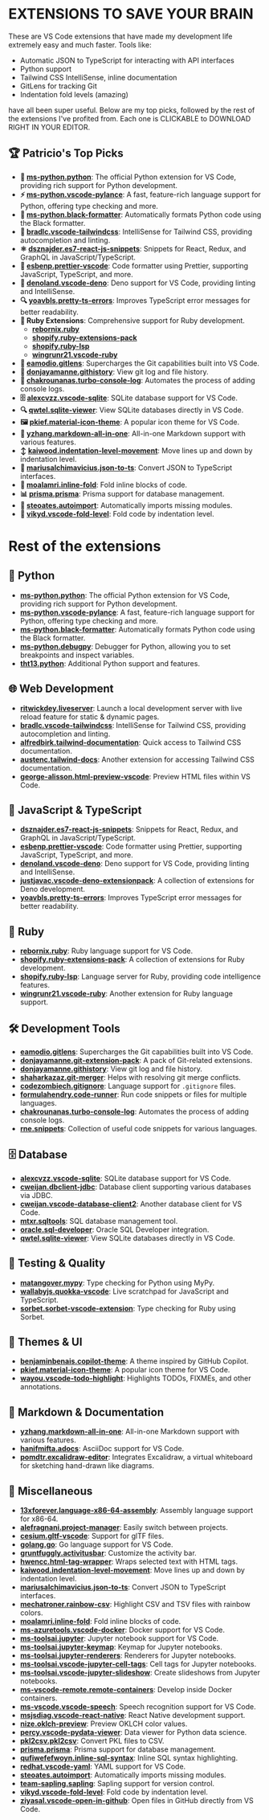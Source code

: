 # EXTENSIONS TO SAVE YOUR BRAIN

These are VS Code extensions that have made my development life extremely easy and much faster. Tools like:
 - Automatic JSON to TypeScript for interacting with API interfaces
 - Python support
 - Tailwind CSS IntelliSense, inline documentation
 - GitLens for tracking Git
 - Indentation fold levels (amazing)

have all been super useful. Below are my top picks, followed by the rest of the extensions I've profited from. Each one is CLICKABLE to DOWNLOAD RIGHT IN YOUR EDITOR.

## 🏆 Patricio's Top Picks
- **🐍 [ms-python.python](vscode:extension/ms-python.python)**: The official Python extension for VS Code, providing rich support for Python development.
- **⚡ [ms-python.vscode-pylance](vscode:extension/ms-python.vscode-pylance)**: A fast, feature-rich language support for Python, offering type checking and more.
- **🖤 [ms-python.black-formatter](vscode:extension/ms-python.black-formatter)**: Automatically formats Python code using the Black formatter.
- **🌈 [bradlc.vscode-tailwindcss](vscode:extension/bradlc.vscode-tailwindcss)**: IntelliSense for Tailwind CSS, providing autocompletion and linting.
- **⚛️ [dsznajder.es7-react-js-snippets](vscode:extension/dsznajder.es7-react-js-snippets)**: Snippets for React, Redux, and GraphQL in JavaScript/TypeScript.
- **🎨 [esbenp.prettier-vscode](vscode:extension/esbenp.prettier-vscode)**: Code formatter using Prettier, supporting JavaScript, TypeScript, and more.
- **🦕 [denoland.vscode-deno](vscode:extension/denoland.vscode-deno)**: Deno support for VS Code, providing linting and IntelliSense.
- **🔍 [yoavbls.pretty-ts-errors](vscode:extension/yoavbls.pretty-ts-errors)**: Improves TypeScript error messages for better readability.
- **💎 Ruby Extensions**: Comprehensive support for Ruby development.
  - **[rebornix.ruby](vscode:extension/rebornix.ruby)**
  - **[shopify.ruby-extensions-pack](vscode:extension/shopify.ruby-extensions-pack)**
  - **[shopify.ruby-lsp](vscode:extension/shopify.ruby-lsp)**
  - **[wingrunr21.vscode-ruby](vscode:extension/wingrunr21.vscode-ruby)**
- **🔧 [eamodio.gitlens](vscode:extension/eamodio.gitlens)**: Supercharges the Git capabilities built into VS Code.
- **📜 [donjayamanne.githistory](vscode:extension/donjayamanne.githistory)**: View git log and file history.
- **📝 [chakrounanas.turbo-console-log](vscode:extension/chakrounanas.turbo-console-log)**: Automates the process of adding console logs.
- **🗄️ [alexcvzz.vscode-sqlite](vscode:extension/alexcvzz.vscode-sqlite)**: SQLite database support for VS Code.
- **🔍 [qwtel.sqlite-viewer](vscode:extension/qwtel.sqlite-viewer)**: View SQLite databases directly in VS Code.
- **🖼️ [pkief.material-icon-theme](vscode:extension/pkief.material-icon-theme)**: A popular icon theme for VS Code.
- **📄 [yzhang.markdown-all-in-one](vscode:extension/yzhang.markdown-all-in-one)**: All-in-one Markdown support with various features.
- **↕️ [kaiwood.indentation-level-movement](vscode:extension/kaiwood.indentation-level-movement)**: Move lines up and down by indentation level.
- **🔄 [mariusalchimavicius.json-to-ts](vscode:extension/mariusalchimavicius.json-to-ts)**: Convert JSON to TypeScript interfaces.
- **📏 [moalamri.inline-fold](vscode:extension/moalamri.inline-fold)**: Fold inline blocks of code.
- **📊 [prisma.prisma](vscode:extension/prisma.prisma)**: Prisma support for database management.
- **🔄 [steoates.autoimport](vscode:extension/steoates.autoimport)**: Automatically imports missing modules.
- **📏 [vikyd.vscode-fold-level](vscode:extension/vikyd.vscode-fold-level)**: Fold code by indentation level.

# Rest of the extensions

## 🐍 Python
- **[ms-python.python](vscode:extension/ms-python.python)**: The official Python extension for VS Code, providing rich support for Python development.
- **[ms-python.vscode-pylance](vscode:extension/ms-python.vscode-pylance)**: A fast, feature-rich language support for Python, offering type checking and more.
- **[ms-python.black-formatter](vscode:extension/ms-python.black-formatter)**: Automatically formats Python code using the Black formatter.
- **[ms-python.debugpy](vscode:extension/ms-python.debugpy)**: Debugger for Python, allowing you to set breakpoints and inspect variables.
- **[tht13.python](vscode:extension/tht13.python)**: Additional Python support and features.

## 🌐 Web Development
- **[ritwickdey.liveserver](vscode:extension/ritwickdey.liveserver)**: Launch a local development server with live reload feature for static & dynamic pages.
- **[bradlc.vscode-tailwindcss](vscode:extension/bradlc.vscode-tailwindcss)**: IntelliSense for Tailwind CSS, providing autocompletion and linting.
- **[alfredbirk.tailwind-documentation](vscode:extension/alfredbirk.tailwind-documentation)**: Quick access to Tailwind CSS documentation.
- **[austenc.tailwind-docs](vscode:extension/austenc.tailwind-docs)**: Another extension for accessing Tailwind CSS documentation.
- **[george-alisson.html-preview-vscode](vscode:extension/george-alisson.html-preview-vscode)**: Preview HTML files within VS Code.

## 📜 JavaScript & TypeScript
- **[dsznajder.es7-react-js-snippets](vscode:extension/dsznajder.es7-react-js-snippets)**: Snippets for React, Redux, and GraphQL in JavaScript/TypeScript.
- **[esbenp.prettier-vscode](vscode:extension/esbenp.prettier-vscode)**: Code formatter using Prettier, supporting JavaScript, TypeScript, and more.
- **[denoland.vscode-deno](vscode:extension/denoland.vscode-deno)**: Deno support for VS Code, providing linting and IntelliSense.
- **[justjavac.vscode-deno-extensionpack](vscode:extension/justjavac.vscode-deno-extensionpack)**: A collection of extensions for Deno development.
- **[yoavbls.pretty-ts-errors](vscode:extension/yoavbls.pretty-ts-errors)**: Improves TypeScript error messages for better readability.

## 💎 Ruby
- **[rebornix.ruby](vscode:extension/rebornix.ruby)**: Ruby language support for VS Code.
- **[shopify.ruby-extensions-pack](vscode:extension/shopify.ruby-extensions-pack)**: A collection of extensions for Ruby development.
- **[shopify.ruby-lsp](vscode:extension/shopify.ruby-lsp)**: Language server for Ruby, providing code intelligence features.
- **[wingrunr21.vscode-ruby](vscode:extension/wingrunr21.vscode-ruby)**: Another extension for Ruby language support.

## 🛠️ Development Tools
- **[eamodio.gitlens](vscode:extension/eamodio.gitlens)**: Supercharges the Git capabilities built into VS Code.
- **[donjayamanne.git-extension-pack](vscode:extension/donjayamanne.git-extension-pack)**: A pack of Git-related extensions.
- **[donjayamanne.githistory](vscode:extension/donjayamanne.githistory)**: View git log and file history.
- **[shaharkazaz.git-merger](vscode:extension/shaharkazaz.git-merger)**: Helps with resolving git merge conflicts.
- **[codezombiech.gitignore](vscode:extension/codezombiech.gitignore)**: Language support for `.gitignore` files.
- **[formulahendry.code-runner](vscode:extension/formulahendry.code-runner)**: Run code snippets or files for multiple languages.
- **[chakrounanas.turbo-console-log](vscode:extension/chakrounanas.turbo-console-log)**: Automates the process of adding console logs.
- **[rne.snippets](vscode:extension/rne.snippets)**: Collection of useful code snippets for various languages.

## 🗄️ Database
- **[alexcvzz.vscode-sqlite](vscode:extension/alexcvzz.vscode-sqlite)**: SQLite database support for VS Code.
- **[cweijan.dbclient-jdbc](vscode:extension/cweijan.dbclient-jdbc)**: Database client supporting various databases via JDBC.
- **[cweijan.vscode-database-client2](vscode:extension/cweijan.vscode-database-client2)**: Another database client for VS Code.
- **[mtxr.sqltools](vscode:extension/mtxr.sqltools)**: SQL database management tool.
- **[oracle.sql-developer](vscode:extension/oracle.sql-developer)**: Oracle SQL Developer integration.
- **[qwtel.sqlite-viewer](vscode:extension/qwtel.sqlite-viewer)**: View SQLite databases directly in VS Code.

## 🧪 Testing & Quality
- **[matangover.mypy](vscode:extension/matangover.mypy)**: Type checking for Python using MyPy.
- **[wallabyjs.quokka-vscode](vscode:extension/wallabyjs.quokka-vscode)**: Live scratchpad for JavaScript and TypeScript.
- **[sorbet.sorbet-vscode-extension](vscode:extension/sorbet.sorbet-vscode-extension)**: Type checking for Ruby using Sorbet.

## 🎨 Themes & UI
- **[benjaminbenais.copilot-theme](vscode:extension/benjaminbenais.copilot-theme)**: A theme inspired by GitHub Copilot.
- **[pkief.material-icon-theme](vscode:extension/pkief.material-icon-theme)**: A popular icon theme for VS Code.
- **[wayou.vscode-todo-highlight](vscode:extension/wayou.vscode-todo-highlight)**: Highlights TODOs, FIXMEs, and other annotations.

## 📄 Markdown & Documentation
- **[yzhang.markdown-all-in-one](vscode:extension/yzhang.markdown-all-in-one)**: All-in-one Markdown support with various features.
- **[hanifmifta.adocs](vscode:extension/hanifmifta.adocs)**: AsciiDoc support for VS Code.
- **[pomdtr.excalidraw-editor](vscode:extension/pomdtr.excalidraw-editor)**: Integrates Excalidraw, a virtual whiteboard for sketching hand-drawn like diagrams.

## 🧩 Miscellaneous
- **[13xforever.language-x86-64-assembly](vscode:extension/13xforever.language-x86-64-assembly)**: Assembly language support for x86-64.
- **[alefragnani.project-manager](vscode:extension/alefragnani.project-manager)**: Easily switch between projects.
- **[cesium.gltf-vscode](vscode:extension/cesium.gltf-vscode)**: Support for glTF files.
- **[golang.go](vscode:extension/golang.go)**: Go language support for VS Code.
- **[gruntfuggly.activitusbar](vscode:extension/gruntfuggly.activitusbar)**: Customize the activity bar.
- **[hwencc.html-tag-wrapper](vscode:extension/hwencc.html-tag-wrapper)**: Wraps selected text with HTML tags.
- **[kaiwood.indentation-level-movement](vscode:extension/kaiwood.indentation-level-movement)**: Move lines up and down by indentation level.
- **[mariusalchimavicius.json-to-ts](vscode:extension/mariusalchimavicius.json-to-ts)**: Convert JSON to TypeScript interfaces.
- **[mechatroner.rainbow-csv](vscode:extension/mechatroner.rainbow-csv)**: Highlight CSV and TSV files with rainbow colors.
- **[moalamri.inline-fold](vscode:extension/moalamri.inline-fold)**: Fold inline blocks of code.
- **[ms-azuretools.vscode-docker](vscode:extension/ms-azuretools.vscode-docker)**: Docker support for VS Code.
- **[ms-toolsai.jupyter](vscode:extension/ms-toolsai.jupyter)**: Jupyter notebook support for VS Code.
- **[ms-toolsai.jupyter-keymap](vscode:extension/ms-toolsai.jupyter-keymap)**: Keymap for Jupyter notebooks.
- **[ms-toolsai.jupyter-renderers](vscode:extension/ms-toolsai.jupyter-renderers)**: Renderers for Jupyter notebooks.
- **[ms-toolsai.vscode-jupyter-cell-tags](vscode:extension/ms-toolsai.vscode-jupyter-cell-tags)**: Cell tags for Jupyter notebooks.
- **[ms-toolsai.vscode-jupyter-slideshow](vscode:extension/ms-toolsai.vscode-jupyter-slideshow)**: Create slideshows from Jupyter notebooks.
- **[ms-vscode-remote.remote-containers](vscode:extension/ms-vscode-remote.remote-containers)**: Develop inside Docker containers.
- **[ms-vscode.vscode-speech](vscode:extension/ms-vscode.vscode-speech)**: Speech recognition support for VS Code.
- **[msjsdiag.vscode-react-native](vscode:extension/msjsdiag.vscode-react-native)**: React Native development support.
- **[nize.oklch-preview](vscode:extension/nize.oklch-preview)**: Preview OKLCH color values.
- **[percy.vscode-pydata-viewer](vscode:extension/percy.vscode-pydata-viewer)**: Data viewer for Python data science.
- **[pkl2csv.pkl2csv](vscode:extension/pkl2csv.pkl2csv)**: Convert PKL files to CSV.
- **[prisma.prisma](vscode:extension/prisma.prisma)**: Prisma support for database management.
- **[qufiwefefwoyn.inline-sql-syntax](vscode:extension/qufiwefefwoyn.inline-sql-syntax)**: Inline SQL syntax highlighting.
- **[redhat.vscode-yaml](vscode:extension/redhat.vscode-yaml)**: YAML support for VS Code.
- **[steoates.autoimport](vscode:extension/steoates.autoimport)**: Automatically imports missing modules.
- **[team-sapling.sapling](vscode:extension/team-sapling.sapling)**: Sapling support for version control.
- **[vikyd.vscode-fold-level](vscode:extension/vikyd.vscode-fold-level)**: Fold code by indentation level.
- **[ziyasal.vscode-open-in-github](vscode:extension/ziyasal.vscode-open-in-github)**: Open files in GitHub directly from VS Code.
